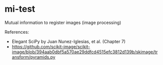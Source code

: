 # mi-test
Mutual information to register images (image processing)

References:
- Elegant SciPy by Juan Nunez-Iglesias, et al. (Chapter 7)
- https://github.com/scikit-image/scikit-image/blob/394aab0dbf5a570ae29ddfcd4515efc3812d139b/skimage/transform/pyramids.py
